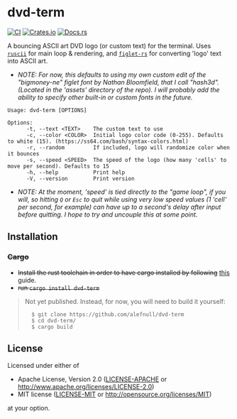# dvd-term 

[![CI](https://github.com/alefnull/dvd-term/workflows/CI/badge.svg)](https://github.com/alefnull/dvd-term/actions)
[![Crates.io](https://img.shields.io/crates/v/dvd-term.svg)](https://crates.io/crates/dvd-term)
[![Docs.rs](https://docs.rs/dvd-term/badge.svg)](https://docs.rs/dvd-term)

A bouncing ASCII art DVD logo (or custom text) for the terminal. Uses [`ruscii`](https://crates.io/crates/ruscii/) for main loop & rendering, and [`figlet-rs`](https://crates.io/crates/figlet-rs) for converting 'logo' text into ASCII art.  

- _NOTE: For now, this defaults to using my own custom edit of the "bigmoney-ne" figlet font by Nathan Bloomfield, that I call "hash3d". (Located in the 'assets' directory of the repo). I will probably add the ability to specify other built-in or custom fonts in the future._

```
Usage: dvd-term [OPTIONS]

Options:
      -t, --text <TEXT>    The custom text to use
      -c, --color <COLOR>  Initial logo color code (0-255). Defaults to white (15). (https://ss64.com/bash/syntax-colors.html)
      -r, --random         If included, logo will randomize color when it bounces
      -s, --speed <SPEED>  The speed of the logo (how many 'cells' to move per second). Defaults to 15
      -h, --help           Print help
      -V, --version        Print version
```

- _NOTE: At the moment, 'speed' is tied directly to the "game loop", if you will, so hitting `Q` or `Esc` to quit while using very low speed values (1 'cell' per second, for example) can have up to a second's delay after input before quitting. I hope to try and uncouple this at some point._

## Installation

### ~~Cargo~~

* ~~Install the rust toolchain in order to have cargo installed by following~~
  [this](https://www.rust-lang.org/tools/install) guide.
* ~~run `cargo install dvd-term`~~

> Not yet published. Instead, for now, you will need to build it yourself:
>
>       $ git clone https://github.com/alefnull/dvd-term
>       $ cd dvd-term/
>       $ cargo build
>

## License

Licensed under either of

 * Apache License, Version 2.0
   ([LICENSE-APACHE](LICENSE-APACHE) or http://www.apache.org/licenses/LICENSE-2.0)
 * MIT license
   ([LICENSE-MIT](LICENSE-MIT) or http://opensource.org/licenses/MIT)

at your option.
